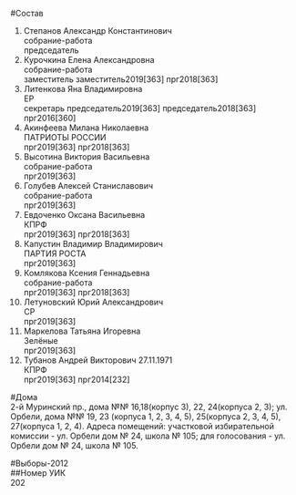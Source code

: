 #Состав  
1. Степанов Александр Константинович  
    собрание-работа  
    председатель  
2. Курочкина Елена Александровна  
    собрание-работа  
    заместитель заместитель2019[363] прг2018[363]  
3. Литенкова Яна Владимировна  
    ЕР  
    секретарь председатель2019[363] председатель2018[363] прг2016[360]  
4. Акинфеева Милана Николаевна  
    ПАТРИОТЫ РОССИИ  
    прг2019[363] прг2018[363]  
5. Высотина Виктория Васильевна  
    собрание-работа  
    прг2019[363]  
6. Голубев Алексей Станиславович  
    собрание-работа  
    прг2019[363]  
7. Евдоченко Оксана Васильевна  
    КПРФ  
    прг2019[363] прг2018[363]  
8. Капустин Владимир Владимирович  
    ПАРТИЯ РОСТА  
    прг2019[363]  
9. Комлякова Ксения Геннадьевна  
    собрание-работа  
    прг2019[363] прг2018[363]  
10. Летуновский Юрий Александрович  
    СР  
    прг2019[363]  
11. Маркелова Татьяна Игоревна  
    Зелёные  
    прг2019[363]  
12. Тубанов Андрей Викторович 27.11.1971  
    КПРФ  
    прг2019[363] прг2014[232]  
  
#Дома  
2-й Муринский пр., дома №№ 16,18(корпус 3), 22, 24(корпуса 2, 3); ул. Орбели, дома №№ 19, 23 (корпуса 1, 2, 3, 4, 5), 25(корпуса 2, 3, 4, 5), 27(корпуса 1, 2, 4). Адреса помещений: участковой избирательной комиссии - ул. Орбели дом № 24, школа № 105; для голосования - ул. Орбели дом № 24, школа № 105.  
  
#Выборы-2012  
##Номер УИК  
202  
